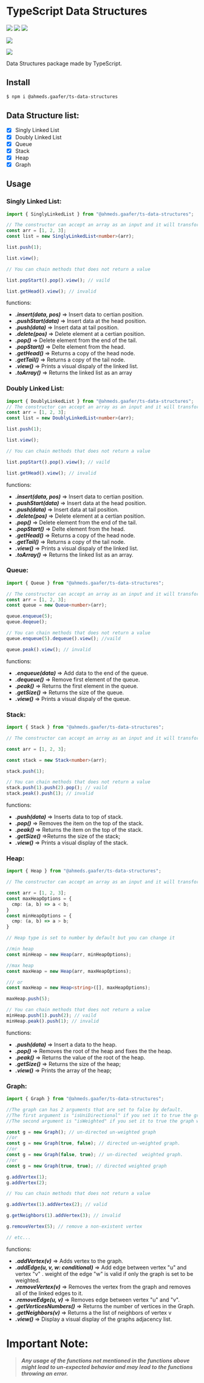 # TypeScript Data Structures

<p align="">
  <a href="https://www.npmjs.com/package/@ahmeds.gaafer/ts-data-structures" target="_blank"><img src="https://img.shields.io/npm/l/@ahmeds.gaafer/ts-data-structures"></a>
  <a href="https://www.npmjs.com/package/@ahmeds.gaafer/ts-data-structures" target="_blank"><img src="https://img.shields.io/bundlephobia/min/@ahmeds.gaafer/ts-data-structures" ></a>
  <a href="https://codeclimate.com/github/ahmedgaafer/TS-Data-Structures"><img src="https://img.shields.io/codeclimate/maintainability-percentage/ahmedgaafer/TS-Data-Structures"></a>
 
  <a href="#"> <img src="https://img.shields.io/badge/testing-true-green"> </a>
</p>  
<p align="">
  <a href="https://discord.gg/TgVpvUN" target="_blank"><img src="https://img.shields.io/discord/712223278844084275?label=Discord&style=for-the-badge"></a>
</p>

Data Structures package made by TypeScript.

## Install

```bash
$ npm i @ahmeds.gaafer/ts-data-structures
```

## Data Structure list:

- [x] Singly Linked List
- [x] Doubly Linked List
- [x] Queue
- [x] Stack
- [x] Heap
- [x] Graph

## Usage

### Singly Linked List:

```ts
import { SinglyLinkedList } from "@ahmeds.gaafer/ts-data-structures";

// The constructor can accept an array as an input and it will transform the array to the linked list
const arr = [1, 2, 3];
const list = new SinglyLinkedList<number>(arr);

list.push(1);

list.view();

// You can chain methods that does not return a value

list.popStart().pop().view(); // vaild

list.getHead().view(); // invalid
```

functions:

- **_.insert(data, pos)_** => Insert data to certian position.
- **_.pushStart(data)_** => Insert data at the head position.
- **_.push(data)_** => Insert data at tail position.
- **_.delete(pos)_** => Delete element at a certian position.
- **_.pop()_** => Delete element from the end of the tail.
- **_.popStart()_** => Delte element from the head.
- **_.getHead()_** => Returns a copy of the head node.
- **_.getTail()_** => Returns a copy of the tail node.
- **_.view()_** => Prints a visual dispaly of the linked list.
- **_.toArray()_** => Returns the linked list as an array

### Doubly Linked List:

```ts
import { DoublyLinkedList } from "@ahmeds.gaafer/ts-data-structures";
// The constructor can accept an array as an input and it will transform the array to the linked list
const arr = [1, 2, 3];
const list = new DoublyLinkedList<number>(arr);

list.push(1);

list.view();

// You can chain methods that does not return a value

list.popStart().pop().view(); // vaild

list.getHead().view(); // invalid
```

functions:

- **_.insert(data, pos)_** => Insert data to certian position.
- **_.pushStart(data)_** => Insert data at the head position.
- **_.push(data)_** => Insert data at tail position.
- **_.delete(pos)_** => Delete element at a certian position.
- **_.pop()_** => Delete element from the end of the tail.
- **_.popStart()_** => Delte element from the head.
- **_.getHead()_** => Returns a copy of the head node.
- **_.getTail()_** => Returns a copy of the tail node.
- **_.view()_** => Prints a visual dispaly of the linked list.
- **_.toArray()_** => Returns the linked list as an array.

### Queue:

```ts
import { Queue } from "@ahmeds.gaafer/ts-data-structures";

// The constructor can accept an array as an input and it will transform the array to the Queue
const arr = [1, 2, 3];
const queue = new Queue<number>(arr);

queue.enqueue(5);
queue.deqeue();

// You can chain methods that does not return a value
queue.enqueue(5).dequeue().view(); //vaild

queue.peak().view(); // invalid
```

functions:

- **_.enqueue(data)_** => Add data to the end of the queue.
- **_.dequeue()_** => Remove first element of the queue.
- **_.peak()_** => Returns the first element in the queue.
- **_.getSize()_** => Returns the size of the queue.
- **_.view()_** => Prints a visual dispaly of the queue.

### Stack:

```ts
import { Stack } from "@ahmeds.gaafer/ts-data-structures";

// The constructor can accept an array as an input and it will transform the array to the Heap

const arr = [1, 2, 3];

const stack = new Stack<number>(arr);

stack.push(1);

// You can chain methods that does not return a value
stack.push(1).push(2).pop(); // vaild
stack.peak().push(1); // invalid
```

functions:

- **_.push(data)_** => Inserts data to top of stack.
- **_.pop()_** => Removes the item on the top of the stack.
- **_.peak()_** => Returns the item on the top of the stack.
- **_.getSize()_** =>Returns the size of the stack;
- **_.view()_** => Prints a visual display of the stack.

### Heap:

```ts
import { Heap } from "@ahmeds.gaafer/ts-data-structures";

// The constructor can accept an array as an input and it will transform the array to the Heap

const arr = [1, 2, 3];
const maxHeapOptions = {
  cmp: (a, b) => a < b;
}
const minHeapOptions = {
  cmp: (a, b) => a > b;
}

// Heap type is set to number by default but you can change it

//min heap
const minHeap = new Heap(arr, minHeapOptions);

//max heap
const maxHeap = new Heap(arr, maxHeapOptions);

/// or
const maxHeap = new Heap<string>([], maxHeapOptions);

maxHeap.push(5);

// You can chain methods that does not return a value
minHeap.push(1).push(2); // vaild
minHeap.peak().push(1); // invalid
```

functions:

- **_.push(data)_** => Insert a data to the heap.
- **_.pop()_** => Removes the root of the heap and fixes the the heap.
- **_.peak()_** => Returns the value of the root of the heap.
- **_.getSize()_** => Returns the size of the heap;
- **_.view()_** => Prints the array of the heap;

### Graph:

```ts
import { Graph } from "@ahmeds.gaafer/ts-data-structures";

//The graph can has 2 arguments that are set to false by default.
//The first argument is "isUniDirectional" if you set it to true the graph will be a directed graph.
//The second argument is "isWeighted" if you set it to true the graph will be weighted.

const g = new Graph(); // un-directed un-weighted graph
//or
const g = new Graph(true, false); // directed un-weighted graph.
//or
const g = new Graph(false, true); // un-directed  weighted graph.
//or
const g = new Graph(true, true); // directed weighted graph

g.addVertex(1);
g.addVertex(2);

// You can chain methods that does not return a value

g.addVertex(1).addVertex(2); // valid

g.getNeighbors(1).addVertex(3); // invalid

g.removeVertex(5); // remove a non-existent vertex

// etc...
```

functions:

- **_.addVertex(v)_** => Adds vertex to the graph.
- **_.addEdge(u, v, w: conditional)_** => Add edge between vertex "u" and vertex "v" . weight of the edge "w" is valid if only the graph is set to be weighted.
- **_.removeVertex(v)_** => Removes the vertex from the graph and removes all of the linked edges to it.
- **_.removeEdge(u, v)_** => Removes edge between vertex "u" and "v".
- **_.getVerticesNumbers()_** => Returns the number of vertices in the Graph.
- **_.getNeighbors(v)_** => Returns a the list of neighbors of vertex v
- **_.view()_** => Display a visual display of the graphs adjacency list.

# Important Note:

> **_Any usage of the functions not mentioned in the functions above might lead to un-expected behavior and may lead to the functions throwing an error._**
